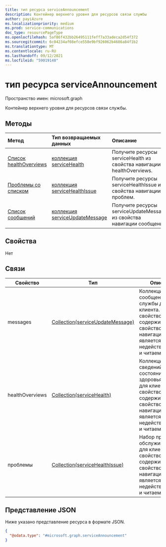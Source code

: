```yaml
---
title: тип ресурса serviceAnnouncement
description: Контейнер верхнего уровня для ресурсов связи службы
author: payiAzure
ms.localizationpriority: medium
ms.prod: service-communications
doc_type: resourcePageType
ms.openlocfilehash: 5af86f432bb26495111feff7a33adeca2d54f372
ms.sourcegitcommit: 6c04234af08efce558e9bf926062b4686a84f1b2
ms.translationtype: MT
ms.contentlocale: ru-RU
ms.lasthandoff: 09/12/2021
ms.locfileid: "59019148"
---
```

# <a name="serviceannouncement-resource-type"></a>тип ресурса serviceAnnouncement

Пространство имен: microsoft.graph

Контейнер верхнего уровня для ресурсов связи службы.

## <a name="methods"></a>Методы
|Метод|Тип возвращаемых данных|Описание|
|:---|:---|:---|
|[Список healthOverviews](../api/serviceannouncement-list-healthoverviews.md)|[коллекция serviceHealth](../resources/servicehealth.md)|Получите ресурсы serviceHealth из свойства навигации healthOverviews.|
|[Проблемы со списком](../api/serviceannouncement-list-issues.md)|[коллекция serviceHealthIssue](../resources/servicehealthissue.md)|Получите ресурсы serviceHealthIssue из свойства навигации проблем.|
|[Список сообщений](../api/serviceannouncement-list-messages.md)|[коллекция serviceUpdateMessage](../resources/serviceupdatemessage.md)|Получите ресурсы serviceUpdateMessage из свойства навигации сообщений.|

## <a name="properties"></a>Свойства
Нет

## <a name="relationships"></a>Связи
|Свойство|Тип|Описание|
|-|-|-|
|messages|[Collection(serviceUpdateMessage)](serviceupdatemessage.md)|Коллекция сообщений службы для клиента. Это свойство содержит свойство навигации, оно является недействительным и читаемым.|
|healthOverviews|[Collection(serviceHealth)](servicehealth.md)|Коллекция сведений о состоянии здоровья служб для клиента. Это свойство содержит свойство навигации, оно является недействительным и читаемым.|
|проблемы|[Collection(serviceHealthIssue)](servicehealthissue.md)|Набор проблем с обслуживанием для клиента. Это свойство содержит свойство навигации, оно является недействительным и читаемым.|

## <a name="json-representation"></a>Представление JSON
Ниже указано представление ресурса в формате JSON.
<!-- {
  "blockType": "resource",
  "keyProperty": "id",
  "@odata.type": "microsoft.graph.serviceAnnouncement",
  "openType": false
}
-->
``` json
{
  "@odata.type": "#microsoft.graph.serviceAnnouncement"
}
```
